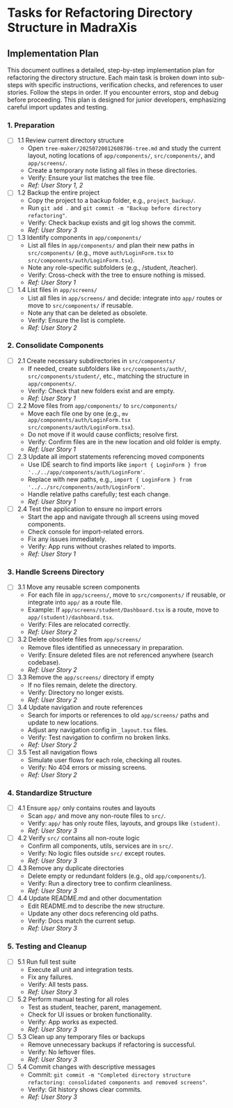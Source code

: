 # Tasks for Refactoring Directory Structure in MadraXis

## Implementation Plan
This document outlines a detailed, step-by-step implementation plan for refactoring the directory structure. Each main task is broken down into sub-steps with specific instructions, verification checks, and references to user stories. Follow the steps in order. If you encounter errors, stop and debug before proceeding. This plan is designed for junior developers, emphasizing careful import updates and testing.

### 1. Preparation
- [ ] 1.1 Review current directory structure
  - Open `tree-maker/20250720012608786-tree.md` and study the current layout, noting locations of `app/components/`, `src/components/`, and `app/screens/`.
  - Create a temporary note listing all files in these directories.
  - Verify: Ensure your list matches the tree file.
  - _Ref: User Story 1, 2_
- [ ] 1.2 Backup the entire project
  - Copy the project to a backup folder, e.g., `project_backup/`.
  - Run `git add .` and `git commit -m "Backup before directory refactoring"`.
  - Verify: Check backup exists and git log shows the commit.
  - _Ref: User Story 3_
- [ ] 1.3 Identify components in `app/components/`
  - List all files in `app/components/` and plan their new paths in `src/components/` (e.g., move `auth/LoginForm.tsx` to `src/components/auth/LoginForm.tsx`).
  - Note any role-specific subfolders (e.g., /student, /teacher).
  - Verify: Cross-check with the tree to ensure nothing is missed.
  - _Ref: User Story 1_
- [ ] 1.4 List files in `app/screens/`
  - List all files in `app/screens/` and decide: integrate into `app/` routes or move to `src/components/` if reusable.
  - Note any that can be deleted as obsolete.
  - Verify: Ensure the list is complete.
  - _Ref: User Story 2_

### 2. Consolidate Components
- [ ] 2.1 Create necessary subdirectories in `src/components/`
  - If needed, create subfolders like `src/components/auth/`, `src/components/student/`, etc., matching the structure in `app/components/`.
  - Verify: Check that new folders exist and are empty.
  - _Ref: User Story 1_
- [ ] 2.2 Move files from `app/components/` to `src/components/`
  - Move each file one by one (e.g., `mv app/components/auth/LoginForm.tsx src/components/auth/LoginForm.tsx`).
  - Do not move if it would cause conflicts; resolve first.
  - Verify: Confirm files are in the new location and old folder is empty.
  - _Ref: User Story 1_
- [ ] 2.3 Update all import statements referencing moved components
  - Use IDE search to find imports like `import { LoginForm } from '../../app/components/auth/LoginForm'`.
  - Replace with new paths, e.g., `import { LoginForm } from '../../src/components/auth/LoginForm'`.
  - Handle relative paths carefully; test each change.
  - _Ref: User Story 1_
- [ ] 2.4 Test the application to ensure no import errors
  - Start the app and navigate through all screens using moved components.
  - Check console for import-related errors.
  - Fix any issues immediately.
  - Verify: App runs without crashes related to imports.
  - _Ref: User Story 1_

### 3. Handle Screens Directory
- [ ] 3.1 Move any reusable screen components
  - For each file in `app/screens/`, move to `src/components/` if reusable, or integrate into `app/` as a route file.
  - Example: If `app/screens/student/Dashboard.tsx` is a route, move to `app/(student)/dashboard.tsx`.
  - Verify: Files are relocated correctly.
  - _Ref: User Story 2_
- [ ] 3.2 Delete obsolete files from `app/screens/`
  - Remove files identified as unnecessary in preparation.
  - Verify: Ensure deleted files are not referenced anywhere (search codebase).
  - _Ref: User Story 2_
- [ ] 3.3 Remove the `app/screens/` directory if empty
  - If no files remain, delete the directory.
  - Verify: Directory no longer exists.
  - _Ref: User Story 2_
- [ ] 3.4 Update navigation and route references
  - Search for imports or references to old `app/screens/` paths and update to new locations.
  - Adjust any navigation config in `_layout.tsx` files.
  - Verify: Test navigation to confirm no broken links.
  - _Ref: User Story 2_
- [ ] 3.5 Test all navigation flows
  - Simulate user flows for each role, checking all routes.
  - Verify: No 404 errors or missing screens.
  - _Ref: User Story 2_

### 4. Standardize Structure
- [ ] 4.1 Ensure `app/` only contains routes and layouts
  - Scan `app/` and move any non-route files to `src/`.
  - Verify: `app/` has only route files, layouts, and groups like `(student)`.
  - _Ref: User Story 3_
- [ ] 4.2 Verify `src/` contains all non-route logic
  - Confirm all components, utils, services are in `src/`.
  - Verify: No logic files outside `src/` except routes.
  - _Ref: User Story 3_
- [ ] 4.3 Remove any duplicate directories
  - Delete empty or redundant folders (e.g., old `app/components/`).
  - Verify: Run a directory tree to confirm cleanliness.
  - _Ref: User Story 3_
- [ ] 4.4 Update README.md and other documentation
  - Edit README.md to describe the new structure.
  - Update any other docs referencing old paths.
  - Verify: Docs match the current setup.
  - _Ref: User Story 3_

### 5. Testing and Cleanup
- [ ] 5.1 Run full test suite
  - Execute all unit and integration tests.
  - Fix any failures.
  - Verify: All tests pass.
  - _Ref: User Story 3_
- [ ] 5.2 Perform manual testing for all roles
  - Test as student, teacher, parent, management.
  - Check for UI issues or broken functionality.
  - Verify: App works as expected.
  - _Ref: User Story 3_
- [ ] 5.3 Clean up any temporary files or backups
  - Remove unnecessary backups if refactoring is successful.
  - Verify: No leftover files.
  - _Ref: User Story 3_
- [ ] 5.4 Commit changes with descriptive messages
  - Commit: `git commit -m "Completed directory structure refactoring: consolidated components and removed screens"`.
  - Verify: Git history shows clear commits.
  - _Ref: User Story 3_
